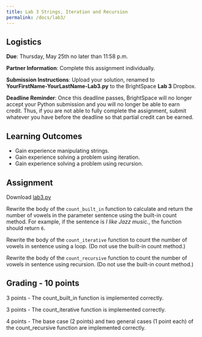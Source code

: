 ```yaml
---
title: Lab 3 Strings, Iteration and Recursion
permalink: /docs/lab3/
---
```


## Logistics
**Due**: Thursday, May 25th no later than 11:58 p.m.

**Partner Information**: Complete this assignment individually.

**Submission Instructions**: Upload your solution, renamed to **YourFirstName-YourLastName-Lab3.py** to the BrightSpace **Lab 3** Dropbox.

**Deadline Reminder**: Once this deadline passes, BrightSpace will no longer accept your Python submission and you will no longer be able to earn credit. Thus, if you are not able to fully complete the assignment, submit whatever you have before the deadline so that partial credit can be earned.

## Learning Outcomes
- Gain experience manipulating strings.
- Gain experience solving a problem using iteration.
- Gain experience solving a problem using recursion.

## Assignment
Download [lab3.py](../lessons/code/lab3.py)

Rewrite the body of the `count_built_in` function to calculate and return the number of vowels in the parameter sentence using the built-in count method. For example, if the sentence is *I like Jazz music.*, the function should return `6`.

Rewrite the body of the `count_iterative` function to count the number of vowels in sentence using a loop. (Do not use the built-in count method.)

Rewrite the body of the `count_recursive` function to count the number of vowels in sentence using recursion. (Do not use the built-in count method.)

## Grading - 10 points
3 points - The count_built_in function is implemented correctly.

3 points - The count_iterative function is implemented correctly.

4 points - The base case (2 points) and two general cases (1 point each) of the count_recursive function are implemented correctly.